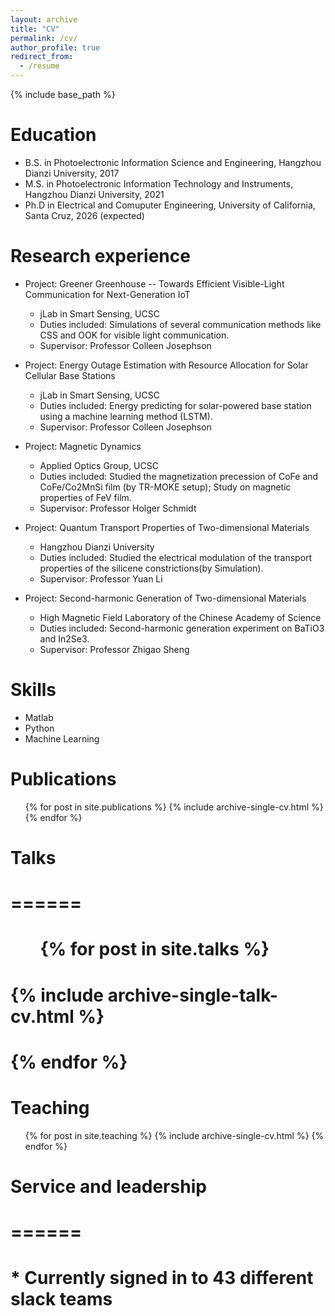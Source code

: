```yaml
---
layout: archive
title: "CV"
permalink: /cv/
author_profile: true
redirect_from:
  - /resume
---
```


{% include base_path %}

Education
======
* B.S. in Photoelectronic Information Science and Engineering, Hangzhou Dianzi University, 2017
* M.S. in Photoelectronic Information Technology and Instruments, Hangzhou Dianzi University, 2021
* Ph.D in Electrical and Comuputer Engineering, University of California, Santa Cruz, 2026 (expected)

Research experience
======
* Project: Greener Greenhouse -- Towards Efficient Visible-Light Communication for Next-Generation IoT
  * jLab in Smart Sensing, UCSC
  * Duties included: Simulations of several communication methods like CSS and OOK for visible light communication.
  * Supervisor: Professor Colleen Josephson

* Project: Energy Outage Estimation with Resource Allocation for Solar Cellular Base Stations
  * jLab in Smart Sensing, UCSC
  * Duties included: Energy predicting for solar-powered base station using a machine learning method (LSTM).
  * Supervisor: Professor Colleen Josephson

* Project: Magnetic Dynamics
  * Applied Optics Group, UCSC
  * Duties included: Studied the magnetization precession of CoFe and CoFe/Co2MnSi film (by TR-MOKE setup); Study on magnetic properties of FeV film.
  * Supervisor: Professor Holger Schmidt

* Project: Quantum Transport Properties of Two-dimensional Materials
  * Hangzhou Dianzi University
  * Duties included: Studied the electrical modulation of the transport properties of the silicene constrictions(by Simulation).
  * Supervisor: Professor Yuan Li
 
* Project: Second-harmonic Generation of Two-dimensional Materials 
  * High Magnetic Field Laboratory of the Chinese Academy of Science
  * Duties included: Second-harmonic generation experiment on BaTiO3 and In2Se3.
  * Supervisor: Professor Zhigao Sheng
  
Skills
======
* Matlab
* Python
* Machine Learning

Publications
======
  <ul>{% for post in site.publications %}
    {% include archive-single-cv.html %}
  {% endfor %}</ul>
  
# Talks
# ======
#  <ul>{% for post in site.talks %}
#    {% include archive-single-talk-cv.html %}
#  {% endfor %}</ul>
  
Teaching
======
  <ul>{% for post in site.teaching %}
    {% include archive-single-cv.html %}
  {% endfor %}</ul>
  
# Service and leadership
# ======
# * Currently signed in to 43 different slack teams
